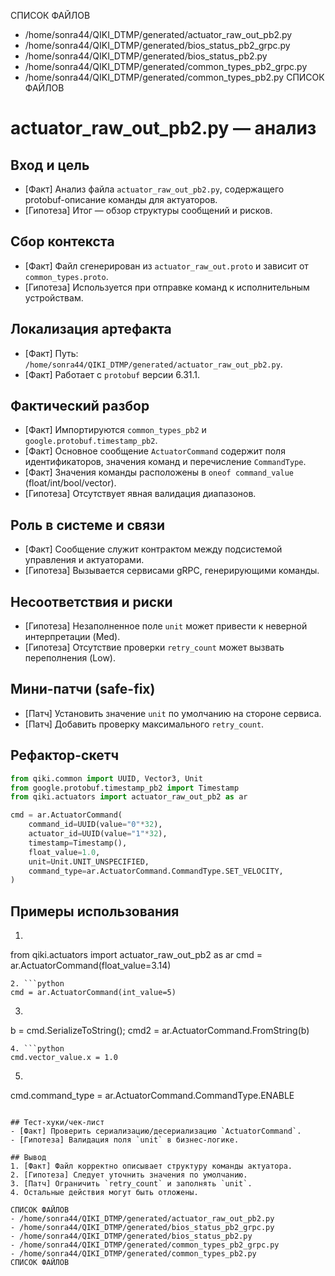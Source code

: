 СПИСОК ФАЙЛОВ
- /home/sonra44/QIKI_DTMP/generated/actuator_raw_out_pb2.py
- /home/sonra44/QIKI_DTMP/generated/bios_status_pb2_grpc.py
- /home/sonra44/QIKI_DTMP/generated/bios_status_pb2.py
- /home/sonra44/QIKI_DTMP/generated/common_types_pb2_grpc.py
- /home/sonra44/QIKI_DTMP/generated/common_types_pb2.py
СПИСОК ФАЙЛОВ

# actuator_raw_out_pb2.py — анализ

## Вход и цель
- [Факт] Анализ файла `actuator_raw_out_pb2.py`, содержащего protobuf-описание команды для актуаторов.
- [Гипотеза] Итог — обзор структуры сообщений и рисков.

## Сбор контекста
- [Факт] Файл сгенерирован из `actuator_raw_out.proto` и зависит от `common_types.proto`.
- [Гипотеза] Используется при отправке команд к исполнительным устройствам.

## Локализация артефакта
- [Факт] Путь: `/home/sonra44/QIKI_DTMP/generated/actuator_raw_out_pb2.py`.
- [Факт] Работает с `protobuf` версии 6.31.1.

## Фактический разбор
- [Факт] Импортируются `common_types_pb2` и `google.protobuf.timestamp_pb2`.
- [Факт] Основное сообщение `ActuatorCommand` содержит поля идентификаторов, значения команд и перечисление `CommandType`.
- [Факт] Значения команды расположены в `oneof command_value` (float/int/bool/vector).
- [Гипотеза] Отсутствует явная валидация диапазонов.

## Роль в системе и связи
- [Факт] Сообщение служит контрактом между подсистемой управления и актуаторами.
- [Гипотеза] Вызывается сервисами gRPC, генерирующими команды.

## Несоответствия и риски
- [Гипотеза] Незаполненное поле `unit` может привести к неверной интерпретации (Med).
- [Гипотеза] Отсутствие проверки `retry_count` может вызвать переполнения (Low).

## Мини-патчи (safe-fix)
- [Патч] Установить значение `unit` по умолчанию на стороне сервиса.
- [Патч] Добавить проверку максимального `retry_count`.

## Рефактор-скетч
```python
from qiki.common import UUID, Vector3, Unit
from google.protobuf.timestamp_pb2 import Timestamp
from qiki.actuators import actuator_raw_out_pb2 as ar

cmd = ar.ActuatorCommand(
    command_id=UUID(value="0"*32),
    actuator_id=UUID(value="1"*32),
    timestamp=Timestamp(),
    float_value=1.0,
    unit=Unit.UNIT_UNSPECIFIED,
    command_type=ar.ActuatorCommand.CommandType.SET_VELOCITY,
)
```

## Примеры использования
1. ```python
from qiki.actuators import actuator_raw_out_pb2 as ar
cmd = ar.ActuatorCommand(float_value=3.14)
```
2. ```python
cmd = ar.ActuatorCommand(int_value=5)
```
3. ```python
b = cmd.SerializeToString(); cmd2 = ar.ActuatorCommand.FromString(b)
```
4. ```python
cmd.vector_value.x = 1.0
```
5. ```python
cmd.command_type = ar.ActuatorCommand.CommandType.ENABLE
```

## Тест-хуки/чек-лист
- [Факт] Проверить сериализацию/десериализацию `ActuatorCommand`.
- [Гипотеза] Валидация поля `unit` в бизнес-логике.

## Вывод
1. [Факт] Файл корректно описывает структуру команды актуатора.
2. [Гипотеза] Следует уточнить значения по умолчанию.
3. [Патч] Ограничить `retry_count` и заполнять `unit`.
4. Остальные действия могут быть отложены.

СПИСОК ФАЙЛОВ
- /home/sonra44/QIKI_DTMP/generated/actuator_raw_out_pb2.py
- /home/sonra44/QIKI_DTMP/generated/bios_status_pb2_grpc.py
- /home/sonra44/QIKI_DTMP/generated/bios_status_pb2.py
- /home/sonra44/QIKI_DTMP/generated/common_types_pb2_grpc.py
- /home/sonra44/QIKI_DTMP/generated/common_types_pb2.py
СПИСОК ФАЙЛОВ
